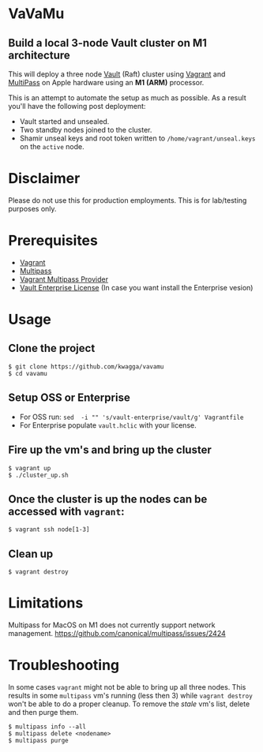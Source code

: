 # VaVaMu
## Build a local 3-node Vault cluster on M1 architecture
This will deploy a three node [Vault](https://www.vaultproject.io/) (Raft) cluster using [Vagrant](https://www.vagrantup.com/) and [MultiPass](https://multipass.run/) on Apple hardware using an **M1 (ARM)** processor.

This is an attempt to automate the setup as much as possible. As a result you'll have the following post deployment:
- Vault started and unsealed.
- Two standby nodes joined to the cluster.
- Shamir unseal keys and root token written to `/home/vagrant/unseal.keys` on the `active` node.

# Disclaimer
Please do not use this for production employments. This is for lab/testing purposes only.

# Prerequisites
- [Vagrant](https://www.vagrantup.com/)
- [Multipass](https://multipass.run/)
- [Vagrant Multipass Provider](https://github.com/Fred78290/vagrant-multipass)
- [Vault Enterprise License](https://www.vaultproject.io/docs/enterprise/license) (In case you want install the Enterprise vesion)

# Usage
## Clone the project
```
$ git clone https://github.com/kwagga/vavamu
$ cd vavamu
```
## Setup OSS or Enterprise
   - For OSS run: `sed  -i "" 's/vault-enterprise/vault/g' Vagrantfile`
   - For Enterprise populate `vault.hclic` with your license.

## Fire up the vm's and bring up the cluster
```
$ vagrant up
$ ./cluster_up.sh

```
## Once the cluster is up the nodes can be accessed with `vagrant`:
```
$ vagrant ssh node[1-3]
```

## Clean up 
```
$ vagrant destroy
```

# Limitations
Multipass for MacOS on M1 does not currently support network management. 
https://github.com/canonical/multipass/issues/2424

# Troubleshooting
In some cases `vagrant` might not be able to bring up all three nodes. This results in some `multipass` vm's running (less then 3) while `vagrant destroy` won't be able to do a proper cleanup. To remove the *stale* vm's list, delete and then purge them.
```
$ multipass info --all
$ multipass delete <nodename>
$ multipass purge
```
